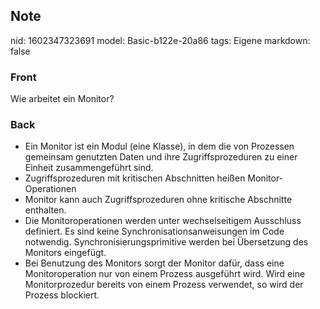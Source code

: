 ## Note
nid: 1602347323691
model: Basic-b122e-20a86
tags: Eigene
markdown: false

### Front
Wie arbeitet ein Monitor?

### Back
<ul>
  <li>Ein Monitor ist ein Modul (eine Klasse), in dem die von
  Prozessen gemeinsam genutzten Daten und ihre Zugriffsprozeduren
  zu einer Einheit zusammengeführt sind.
  <li>Zugriffsprozeduren mit kritischen Abschnitten heißen
  Monitor-Operationen
  <li>Monitor kann auch Zugriffsprozeduren ohne kritische
  Abschnitte enthalten.
  <li>Die Monitoroperationen werden unter wechselseitigem
  Ausschluss definiert. Es sind keine Synchronisationsanweisungen
  im Code notwendig. Synchronisierungsprimitive werden bei
  Übersetzung des Monitors eingefügt.
  <li>Bei Benutzung des Monitors sorgt der Monitor dafür, dass eine
  Monitoroperation nur von einem Prozess ausgeführt wird. Wird eine
  Monitorprozedur bereits von einem Prozess verwendet, so wird der
  Prozess blockiert.
</ul>
